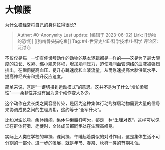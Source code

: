 # 大懒腰
[为什么猫经常将自己的身体拉得很长?](https://www.zhihu.com/question/588627524/answer/3054921454)

> Author: #0-Anonymity
> Last update: [编辑于 2023-06-02]
> Link: [[动物的恐惧]] [[狗啃骨头猫吃鱼]]
> Tag: #4-世界史/4E-科学技术/1-科学 
> 评论区:
> 泛讨论:

不仅仅是猫，一切有伸懒腰动作的动物的基本逻辑都是一样的——这是为了最大限度的拉长、收紧、缩小肌肉体积，增加肌间压力，迫使肌间血管网络的血液被强烈排出，在瞬间提高血压、提升心跳速度和血液流量，从而急速提高大脑供氧水平、提高神经兴奋和提升反应速度。

简单来说，这是“一键切换到运动模式”的意思。这并不是为了什么“增加柔韧性”——柔韧性并没有因为这个动作变大多少。

这个动作在灵长类之间容易传染，是因为这种集体行动的群居动物需要大量的信号来协调成员之间的生理周期，这约等于“全军升火”。

比如对空长啸、集体嬉闹、集体伸懒腰打呵欠，都是一种“生理对表”，这样可以保证在群体狩猎、迁徙时，全体成员都同步处在生理高峰期。

实际上人类在学校的早操、课间操、午睡起着类似的对时作用，这是集体生活不可分割的一部分。进一步的发展，就是年节、春祭、秋狩一类的节期礼仪。